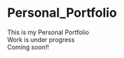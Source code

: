 # Personal_Portfolio
<p>This is my Personal Portfolio<br>
Work is under progress<br>
Coming soon!!</p>
